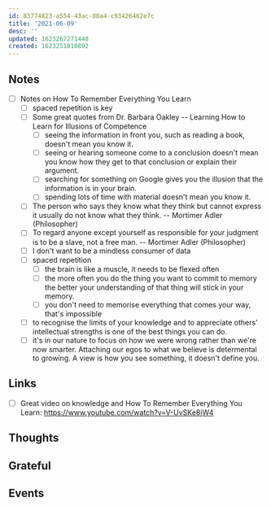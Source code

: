 ```yaml
---
id: 83774823-a554-43ac-88a4-c93426462e7c
title: '2021-06-09'
desc: ''
updated: 1623267271448
created: 1623251810892
---
```


## Notes

- [ ] Notes on How To Remember Everything You Learn
  - [ ] spaced repetition is key
  - [ ] Some great quotes from Dr. Barbara Oakley -- Learning How to
        Learn for Illusions of Competence
    - [ ] seeing the information in front you, such as reading a book,
          doesn't mean you know it.
    - [ ] seeing or hearing someone come to a conclusion doesn't mean
          you know how they get to that conclusion or explain their
          argument.
    - [ ] searching for something on Google gives you the illusion
          that the information is in your brain.
    - [ ] spending lots of time with material doesn't mean you know
          it.
  - [ ] The person who says they know what they think but cannot
        express it usually do not know what they think. -- Mortimer
        Adler (Philosopher)
  - [ ] To regard anyone except yourself as responsible for your
        judgment is to be a slave, not a free man. -- Mortimer Adler
        (Philosopher)
  - [ ] I don't want to be a mindless consumer of data
  - [ ] spaced repetition
    - [ ] the brain is like a muscle, it needs to be flexed often
    - [ ] the more often you do the thing you want to commit to memory
          the better your understanding of that thing will stick in
          your memory.
    - [ ] you don't need to memorise everything that comes your way,
          that's impossible
  - [ ] to recognise the limits of your knowledge and to appreciate
        others' intellectual strengths is one of the best things you
        can do.
  - [ ] it's in our nature to focus on how we were wrong rather than
        we're now smarter. Attaching our egos to what we believe is
        determental to growing. A view is how you see something, it
        doesn't define you.

## Links

- [ ] Great video on knowledge and How To Remember Everything You
      Learn: https://www.youtube.com/watch?v=V-UvSKe8jW4

## Thoughts

## Grateful

## Events
